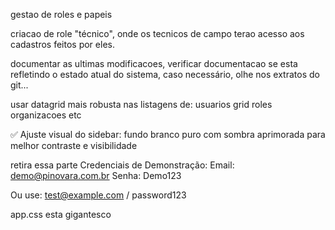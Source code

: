 
gestao de roles e papeis

criacao de role "técnico", onde os tecnicos de campo terao acesso aos cadastros feitos por eles.

documentar as ultimas modificacoes, verificar documentacao se esta refletindo o estado atual do sistema, caso necessário, olhe nos extratos do git...

usar datagrid mais robusta nas listagens de:
usuarios
grid
roles
organizacoes etc

✅ Ajuste visual do sidebar: fundo branco puro com sombra aprimorada para melhor contraste e visibilidade

retira essa parte
Credenciais de Demonstração:
Email: demo@pinovara.com.br
Senha: Demo123

Ou use: test@example.com / password123


app.css esta gigantesco